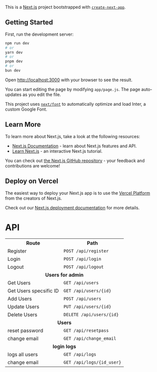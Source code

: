 This is a [Next.js](https://nextjs.org/) project bootstrapped with [`create-next-app`](https://github.com/vercel/next.js/tree/canary/packages/create-next-app).

## Getting Started

First, run the development server:

```bash
npm run dev
# or
yarn dev
# or
pnpm dev
# or
bun dev
```

Open [http://localhost:3000](http://localhost:3000) with your browser to see the result.

You can start editing the page by modifying `app/page.js`. The page auto-updates as you edit the file.

This project uses [`next/font`](https://nextjs.org/docs/basic-features/font-optimization) to automatically optimize and load Inter, a custom Google Font.

## Learn More

To learn more about Next.js, take a look at the following resources:

- [Next.js Documentation](https://nextjs.org/docs) - learn about Next.js features and API.
- [Learn Next.js](https://nextjs.org/learn) - an interactive Next.js tutorial.

You can check out [the Next.js GitHub repository](https://github.com/vercel/next.js/) - your feedback and contributions are welcome!

## Deploy on Vercel

The easiest way to deploy your Next.js app is to use the [Vercel Platform](https://vercel.com/new?utm_medium=default-template&filter=next.js&utm_source=create-next-app&utm_campaign=create-next-app-readme) from the creators of Next.js.

Check out our [Next.js deployment documentation](https://nextjs.org/docs/deployment) for more details.

# API
<html>
    <table>
        <tr>
            <th>Route</th>
            <th>Path</th>
        </tr>
        <tr>
            <td>Register</td>
            <td><code>POST /api/register</code></td>
        </tr>
        <tr>
            <td>Login</td>
            <td><code>POST /api/login</code></td>
        </tr>
        <tr>
            <td>Logout</td>
            <td><code>POST /api/logout</code></td>
        </tr>
        <tr>
            <td colspan="2" style="text-align: center"><b>Users for admin</b></td>
        </tr>
        <tr>
            <td>Get Users</td>
            <td><code>GET /api/users</code></td>
        </tr>
        <tr>
            <td>Get Users specsific ID</td>
            <td><code>GET /api/users/{id}</code></td>
        </tr>
        <tr>
            <td>Add Users</td>
            <td><code>POST /api/users</code></td>
        </tr>
        <tr>
            <td>Update Users</td>
            <td><code>PUT /api/users/{id}</code></td>
        </tr>
        <tr>
            <td>Delete Users</td>
            <td><code>DELETE /api/users/{id}</code></td>
        </tr>
        <tr>
            <td colspan="2" style="text-align: center"><b>Users</b></td>
        </tr>
        <tr>
            <td>reset password</td>
            <td><code>GET /api/resetpass</code></td>
        </tr>
        <tr>
            <td>change email</td>
            <td><code>GET /api/change_email</code></td>
        </tr>
        <tr>
            <td colspan="2" style="text-align: center"><b>login logs</b></td>
        </tr>
        <tr>
            <td>logs all users</td>
            <td><code>GET /api/logs</code></td>
        </tr>
        <tr>
            <td>change email</td>
            <td><code>GET /api/logs/{id_user}</code></td>
        </tr>
    </table>
</html>